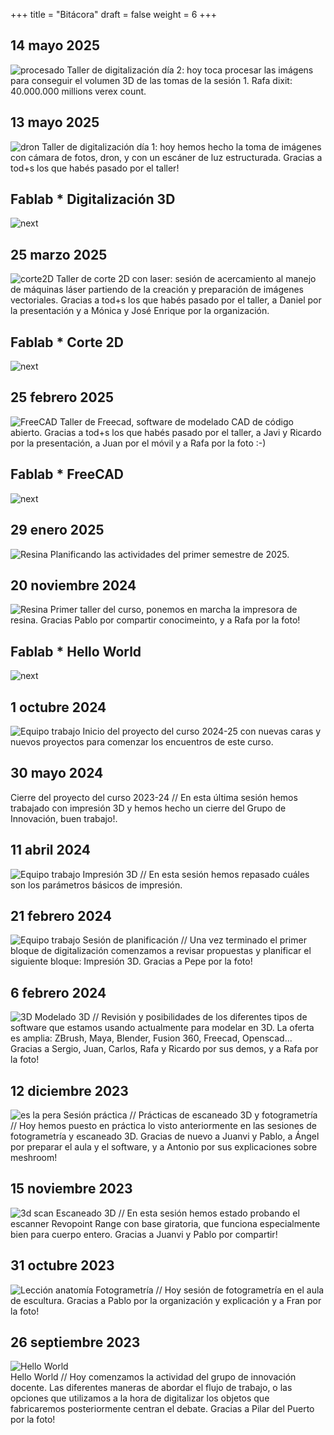 +++
title = "Bitácora"
draft = false
weight = 6
+++
## 14 mayo 2025
![procesado](realty.jpg)
Taller de digitalización día 2: hoy toca procesar las imágens para conseguir el volumen 3D de las tomas de la sesión 1. Rafa dixit: 40.000.000 millions verex count.  

## 13 mayo 2025
![dron](dron.jpg)
Taller de digitalización día 1: hoy hemos hecho la toma de imágenes con cámara de fotos, dron, y con un escáner de luz estructurada. Gracias a tod+s los que habés pasado por el taller!  

## Fablab * Digitalización 3D
![next](TallerDigitalizacion3D_Fablab.jpg)  

## 25 marzo 2025
![corte2D](tallerCorte2D.jpg)
Taller de corte 2D con laser: sesión de acercamiento al manejo de máquinas láser partiendo de la creación y preparación de imágenes vectoriales. Gracias a tod+s los que habés pasado por el taller, a Daniel por la presentación y a Mónica y José Enrique por la organización.  
## Fablab * Corte 2D
![next](FABLAB_2.gif)  

## 25 febrero 2025
![FreeCAD](tallerFreecad.jpg)
Taller de Freecad, software de modelado CAD de código abierto. Gracias a tod+s los que habés pasado por el taller, a Javi y Ricardo por la presentación, a Juan por el móvil y a Rafa por la foto :-)  

## Fablab * FreeCAD
![next](freecad.jpg)  

## 29 enero 2025
![Resina](29enero2025.jpg)
Planificando las actividades del primer semestre de 2025.  

## 20 noviembre 2024
![Resina](HW_resina.jpg)
Primer taller del curso, ponemos en marcha la impresora de resina. Gracias Pablo por compartir conocimeinto, y a Rafa por la foto!  

## Fablab * Hello World 
![next](TallerFablab01.jpg)  
 
## 1 octubre 2024
![Equipo trabajo](1_2024.png)
Inicio del proyecto del curso 2024-25 con nuevas caras y nuevos proyectos para comenzar los encuentros de este curso.  

## 30 mayo 2024
Cierre del proyecto del curso 2023-24 // En esta última sesión hemos trabajado con impresión 3D y hemos hecho un cierre del Grupo de Innovación, buen trabajo!.

## 11 abril 2024
![Equipo trabajo](3DPRINT.jpg)
Impresión 3D // En esta sesión hemos repasado cuáles son los parámetros básicos de impresión.

## 21 febrero 2024
![Equipo trabajo](ET112255.jpg)
Sesión de planificación // Una vez terminado el primer bloque de digitalización comenzamos a revisar propuestas y planificar el siguiente bloque: Impresión 3D. Gracias a Pepe por la foto!

## 6 febrero 2024
![3D](3D57.jpg)
Modelado 3D // Revisión y posibilidades de los diferentes tipos de software que estamos usando actualmente para modelar en 3D. La oferta es amplia: ZBrush, Maya, Blender, Fusion 360, Freecad, Openscad... Gracias a Sergio, Juan, Carlos, Rafa y Ricardo por sus demos, y a Rafa por la foto!

## 12 diciembre 2023
![es la pera](PER115209.jpg)
Sesión práctica // Prácticas de escaneado 3D y fotogrametría // Hoy hemos puesto en práctica lo visto anteriormente en las sesiones de fotogrametría y escaneado 3D. Gracias de nuevo a Juanvi y Pablo, a Ángel por preparar el aula y el software, y a Antonio por sus explicaciones sobre meshroom!

## 15 noviembre 2023
![3d scan](SCN111814.jpg)
Escaneado 3D // En esta sesión hemos estado probando el escanner Revopoint Range con base giratoria, que funciona especialmente bien para cuerpo entero. Gracias a Juanvi y Pablo por compartir!

## 31 octubre 2023
![Lección anatomía](LAWA0001.jpg)
Fotogrametría // Hoy sesión de fotogrametría en el aula de escultura. Gracias a Pablo por la organización y explicación y a Fran por la foto!

## 26 septiembre 2023
![Hello World](HW4D0A43B1.jpg)   
Hello World // Hoy comenzamos la actividad del grupo de innovación docente. Las diferentes maneras de abordar el flujo de trabajo, o las opciones que utilizamos a la hora de digitalizar los objetos que fabricaremos posteriormente centran el debate. Gracias a Pilar del Puerto por la foto!
